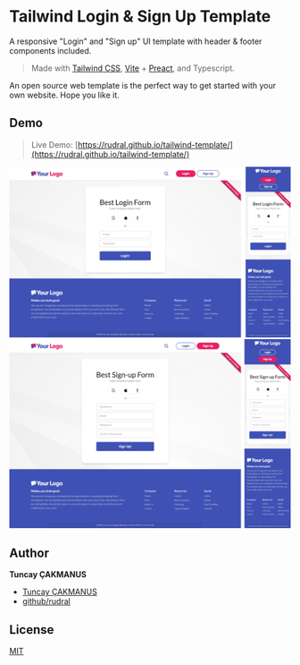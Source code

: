 # Tailwind Login & Sign Up Template

A responsive "Login" and "Sign up" UI template with header & footer components included.

> Made with [Tailwind CSS](https://tailwindcss.com/), [Vite](https://vitejs.dev/) + [Preact](https://preactjs.com/), and Typescript.

An open source web template is the perfect way to get started with your own website. Hope you like it.

## Demo

> Live Demo: [https://rudral.github.io/tailwind-template/](https://rudral.github.io/tailwind-template/)

<img src="src/assets/login-sc.png" alt="Login" title="Login" />
<img src="src/assets/signup-sc.png" alt="Signup" title="Signup" />

## Author
**Tuncay ÇAKMANUS**

+ [Tuncay ÇAKMANUS](https://www.rudral.com)
+ [github/rudral](https://github.com/rudral)

## License

[MIT][mit-license]

[mit-license]: ./LICENSE.md
